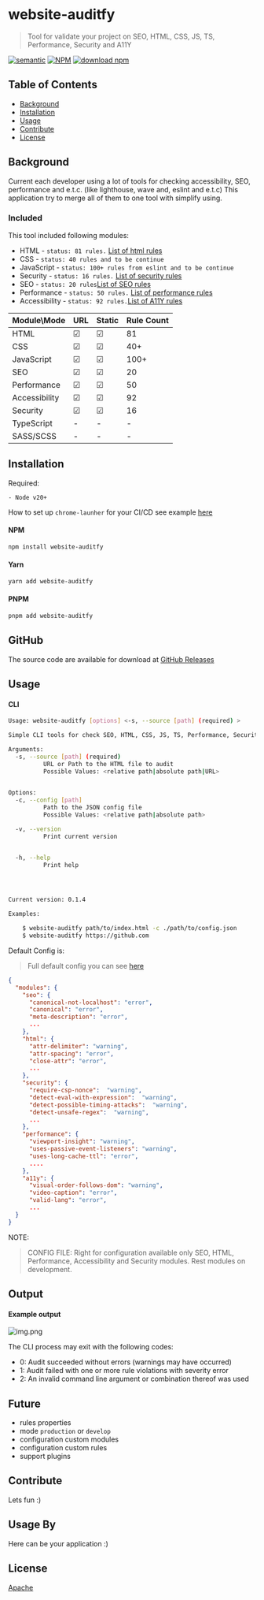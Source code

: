 # website-auditfy

> Tool for validate your project on SEO, HTML, CSS, JS, TS, Performance, Security and A11Y

[![semantic](https://img.shields.io/badge/%20%20%F0%9F%93%A6%F0%9F%9A%80-semantic--release-e10079.svg)](https://github.com/semantic-release/semantic-release)
[![NPM](https://img.shields.io/npm/v/website-auditfy)](https://www.npmjs.com/package/website-auditfy)
[![download npm](https://img.shields.io/npm/dm/website-auditfy.svg)](https://www.npmjs.com/package/website-auditfy)

## Table of Contents

- [Background](#background)
- [Installation](#installation)
- [Usage](#usage)
- [Contribute](#contribute)
- [License](#license)

## Background 

Current each developer using a lot of tools for checking accessibility, SEO, performance and e.t.c. (like lighthouse, wave and, eslint and e.t.c)
This application try to merge all of them to one tool with simplify using. 

### Included

This tool included following modules: 

- HTML  -  `status: 81 rules.` [List of html rules](/docs/rules/html.rules.md)
- CSS  -  `status: 40 rules and to be continue`
- JavaScript - `status: 100+ rules from eslint and to be continue`
- Security - `status: 16 rules.` [List of security rules](/docs/rules/security.rules.md)
- SEO  - `status: 20 rules`[List of SEO rules](/docs/rules/seo.rules.md)
- Performance  - `status: 50 rules.` [List of performance rules](/docs/rules/performance.rules.md)
- Accessibility  -  `status: 92 rules.`[List of A11Y rules](/docs/rules/a11y.rules.md)

| Module\Mode   | URL | Static  | Rule Count |
|:--------------|:----|:--------|:-----------|
| HTML          | ☑   | ☑       | 81         |
| CSS           | ☑   | ☑       | 40+        |
| JavaScript    | ☑   | ☑       | 100+       |
| SEO           | ☑   | ☑       | 20         |
| Performance   | ☑   | ☑       | 50         |
| Accessibility | ☑   | ☑       | 92         |
| Security      | ☑   | ☑       | 16         |
| TypeScript    | -   | -       | -          |
| SASS/SCSS     | -   | -       | -          |


## Installation

Required: 
```angular2html
- Node v20+
```

How to set up `chrome-launher` for your CI/CD see example [here](./docs/chrome-launcher.md)
#### NPM
```bash
npm install website-auditfy 
```
#### Yarn
```bash
yarn add website-auditfy
```
#### PNPM 
```bash
pnpm add website-auditfy
```

## GitHub
The source code are available for download at [GitHub Releases](https://github.com/romanrostislavovich/auditfy/releases) 

## Usage

#### CLI

```bash
Usage: website-auditfy [options] <-s, --source [path] (required) >

Simple CLI tools for check SEO, HTML, CSS, JS, TS, Performance, Security and A11Y

Arguments:
  -s, --source [path] (required)   
          URL or Path to the HTML file to audit
          Possible Values: <relative path|absolute path|URL>
          

Options:
  -c, --config [path]              
          Path to the JSON config file
          Possible Values: <relative path|absolute path>

  -v, --version
          Print current version


  -h, --help
          Print help




Current version: 0.1.4

Examples:

    $ website-auditfy path/to/index.html -c ./path/to/config.json
    $ website-auditfy https://github.com
```

Default Config is:

> Full default config you can see [here](./src/config/default.ts)

```json
{
  "modules": {
    "seo": {
      "canonical-not-localhost": "error",
      "canonical": "error",
      "meta-description": "error",
      ...
    },
    "html": {
      "attr-delimiter": "warning",
      "attr-spacing": "error",
      "close-attr": "error",
      ...
    },
    "security": {
      "require-csp-nonce":  "warning",
      "detect-eval-with-expression":  "warning",
      "detect-possible-timing-attacks":  "warning",
      "detect-unsafe-regex":  "warning",
      ...
    },
    "performance": {
      "viewport-insight": "warning",
      "uses-passive-event-listeners": "warning",
      "uses-long-cache-ttl": "error",
      .... 
    },
    "a11y": {
      "visual-order-follows-dom": "warning",
      "video-caption": "error",
      "valid-lang": "error",
      ...
  }
}
```



NOTE:
> CONFIG FILE: Right for configuration available only SEO, HTML, Performance, Accessibility and Security modules. Rest modules on development.

## Output

#### Example output 
![img.png](docs/img/img.png)

The CLI process may exit with the following codes:


- 0: Audit succeeded without errors (warnings may have occurred)
- 1: Audit failed with one or more rule violations with severity error
- 2: An invalid command line argument or combination thereof was used

## Future

- rules properties
- mode `production` or `develop`
- configuration custom modules
- configuration custom rules
- support plugins 

## Contribute

Lets fun :) 

## Usage By 

Here can be your application :)

## License

[Apache](./LICENSE)